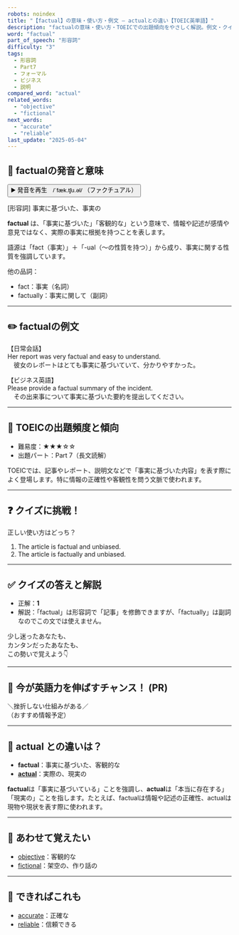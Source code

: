 ```yaml
---
robots: noindex
title: "【factual】の意味・使い方・例文 ― actualとの違い【TOEIC英単語】"
description: "factualの意味・使い方・TOEICでの出題傾向をやさしく解説。例文・クイズ付きでactualとの違いもわかりやすく学べます。"
word: "factual"
part_of_speech: "形容詞"
difficulty: "3"
tags:
  - 形容詞
  - Part7
  - フォーマル
  - ビジネス
  - 説明
compared_word: "actual"
related_words:
  - "objective"
  - "fictional"
next_words:
  - "accurate"
  - "reliable"
last_update: "2025-05-04"
---
```


## 🔰 factualの発音と意味

<button class="play-audio" onclick="playTTS('factual')">
  <span class="play-audio-main">
    ▶️ 発音を再生　/ˈfæk.tʃu.əl/
  </span>
  <span class="play-audio-sub">
    （ファクチュアル）
  </span>
</button>

[形容詞] 事実に基づいた、事実の

**factual** は、「事実に基づいた」「客観的な」という意味で、情報や記述が感情や意見ではなく、実際の事実に根拠を持つことを表します。

語源は「fact（事実）」＋「-ual（～の性質を持つ）」から成り、事実に関する性質を強調しています。

他の品詞：  
- fact：事実（名詞）
- factually：事実に関して（副詞）

---

## ✏️ factualの例文

【日常会話】  
Her report was very factual and easy to understand.  
　彼女のレポートはとても事実に基づいていて、分かりやすかった。

【ビジネス英語】  
Please provide a factual summary of the incident.  
　その出来事について事実に基づいた要約を提出してください。

---

## 🎯 TOEICの出題頻度と傾向

- 難易度：★★★☆☆
- 出題パート：Part 7（長文読解）

TOEICでは、記事やレポート、説明文などで「事実に基づいた内容」を表す際によく登場します。特に情報の正確性や客観性を問う文脈で使われます。

---

## ❓ クイズに挑戦！

正しい使い方はどっち？

1. The article is factual and unbiased.  
2. The article is factually and unbiased.

---

## ✅ クイズの答えと解説

- 正解：**1**
- 解説：「factual」は形容詞で「記事」を修飾できますが、「factually」は副詞なのでこの文では使えません。

少し迷ったあなたも、  
カンタンだったあなたも、  
この勢いで覚えよう👇️

---

## 🚀 今が英語力を伸ばすチャンス！ (PR)

<div class="info-center">
＼挫折しない仕組みがある／<br>  
（おすすめ情報予定）
</div>

---

## 🤔  actual との違いは？

- **factual**：事実に基づいた、客観的な
- **[actual](/word/actual)**：実際の、現実の

**factual**は「事実に基づいている」ことを強調し、**actual**は「本当に存在する」「現実の」ことを指します。たとえば、factualは情報や記述の正確性、actualは現物や現状を表す際に使われます。

---

## 🧩 あわせて覚えたい

- [objective](/word/objective)：客観的な
- [fictional](/word/fictional)：架空の、作り話の

---

## 📖 できればこれも

- [accurate](/word/accurate)：正確な
- [reliable](/word/reliable)：信頼できる

<!-- cvid: aid02_bid35 -->
